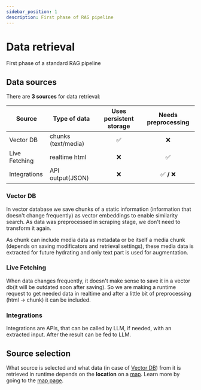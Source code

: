 ```yaml
---
sidebar_position: 1
description: First phase of RAG pipeline
---
```


# Data retrieval

First phase of a standard RAG pipeline

## Data sources

There are **3 sources** for data retrieval:

| Source        | Type of data        | Uses persistent storage | Needs preprocessing |
| ------------- | ------------------- | :---------------------: | :-----------------: |
| Vector DB     | chunks (text/media) |           ✅            |         ❌          |
| Live Fetching | realtime html       |           ❌            |         ✅          |
| Integrations  | API output(JSON)    |           ❌            |     ✅ **/** ❌     |

### Vector DB

In vector database we save chunks of a static information (information that doesn't change frequently) as vector embeddings to enable similarity search. As data was preprocessed in scraping stage, we don't need to transform it again.

As chunk can include media data as metadata or be itself a media chunk (depends on saving modificators and retrieval settings), these media data is extracted for future hydrating and only text part is used for augmentation.

### Live Fetching

When data changes frequently, it doesn't make sense to save it in a vector db(it will be outdated soon after saving). So we are making a runtime request to get needed data in realtime and after a little bit of preprocessing (html -> chunk) it can be included.

### Integrations

Integrations are APIs, that can be called by LLM, if needed, with an extracted input. After the result can be fed to LLM.

## Source selection

What source is selected and what data (in case of [Vector DB](#vector-db)) from it is retrieved in runtime depends on the **location** on a [map](../map.md). Learn more by going to the [map page](../map.md).
